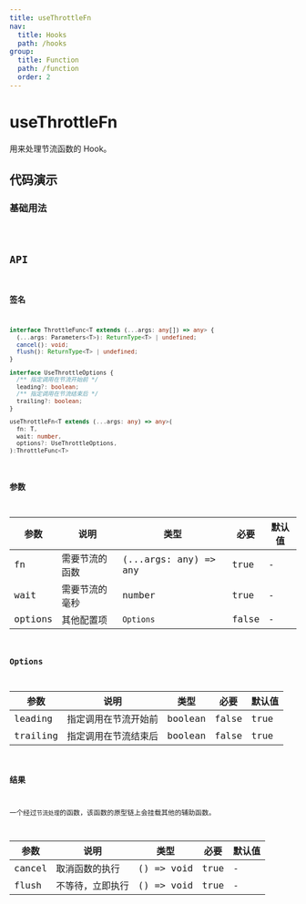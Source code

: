 ```yaml
---
title: useThrottleFn
nav:
  title: Hooks
  path: /hooks
group:
  title: Function
  path: /function
  order: 2
---
```


# useThrottleFn

用来处理节流函数的 Hook。

## 代码演示

### 基础用法

<code src="./example/ExampleBasic.tsx" >

## API

### 签名

```typescript
interface ThrottleFunc<T extends (...args: any[]) => any> {
  (...args: Parameters<T>): ReturnType<T> | undefined;
  cancel(): void;
  flush(): ReturnType<T> | undefined;
}

interface UseThrottleOptions {
  /** 指定调用在节流开始前 */
  leading?: boolean;
  /** 指定调用在节流结束后 */
  trailing?: boolean;
}

useThrottleFn<T extends (...args: any) => any>(
  fn: T,
  wait: number,
  options?: UseThrottleOptions,
):ThrottleFunc<T>
```

### 参数

| 参数    | 说明           | 类型                  | 必要  | 默认值 |
| ------- | -------------- | --------------------- | ----- | ------ |
| fn      | 需要节流的函数 | (...args: any) => any | true  | -      |
| wait    | 需要节流的毫秒 | number                | true  | -      |
| options | 其他配置项     | `Options`             | false | -      |

### Options

| 参数     | 说明                 | 类型    | 必要  | 默认值 |
| -------- | -------------------- | ------- | ----- | ------ |
| leading  | 指定调用在节流开始前 | boolean | false | true   |
| trailing | 指定调用在节流结束后 | boolean | false | true   |

### 结果

一个经过`节流处理`的函数，该函数的原型链上会挂载其他的辅助函数。

| 参数   | 说明             | 类型       | 必要 | 默认值 |
| ------ | ---------------- | ---------- | ---- | ------ |
| cancel | 取消函数的执行   | () => void | true | -      |
| flush  | 不等待，立即执行 | () => void | true | -      |
